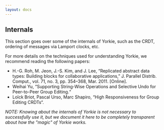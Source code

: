```yaml
---
layout: docs
---
```


## Internals

This section goes over some of the internals of Yorkie, such as the CRDT, ordering of messages via Lamport clocks, etc.

For more details on the techniques used for understanding Yorkie, we recommend reading the following papers:

 - H.-G. Roh, M. Jeon, J.-S. Kim, and J. Lee, “Replicated abstract data types: Building blocks for collaborative applications,” J. Parallel Distrib. Comput., vol. 71, no. 3, pp. 354–368, Mar. 2011. [Online].
 - Weihai Yu, “Supporting String-Wise Operations and Selective Undo for Peer-to-Peer Group Editing.“
 - Loïck Briot, Pascal Urso, Marc Shapiro, “High Responsiveness for Group Editing CRDTs“.

*NOTE: Knowing about the internals of Yorkie is not necessary to successfully use it, but we document it here to be completely transparent about how the "magic" of Yorkie works.*
